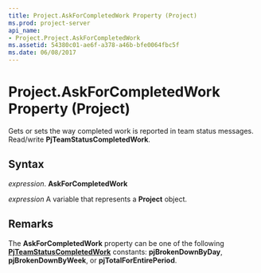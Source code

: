 ```yaml
---
title: Project.AskForCompletedWork Property (Project)
ms.prod: project-server
api_name:
- Project.Project.AskForCompletedWork
ms.assetid: 54380c01-ae6f-a378-a46b-bfe0064fbc5f
ms.date: 06/08/2017
---
```



# Project.AskForCompletedWork Property (Project)

Gets or sets the way completed work is reported in team status messages. Read/write **PjTeamStatusCompletedWork**.


## Syntax

 _expression_. **AskForCompletedWork**

 _expression_ A variable that represents a **Project** object.


## Remarks

The **AskForCompletedWork** property can be one of the following **[PjTeamStatusCompletedWork](pjteamstatuscompletedwork-enumeration-project.md)** constants: **pjBrokenDownByDay**, **pjBrokenDownByWeek**, or **pjTotalForEntirePeriod**.


